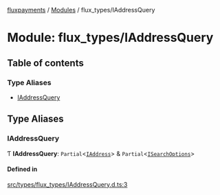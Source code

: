 [fluxpayments](../README.md) / [Modules](../modules.md) / flux\_types/IAddressQuery

# Module: flux\_types/IAddressQuery

## Table of contents

### Type Aliases

- [IAddressQuery](flux_types_IAddressQuery.md#iaddressquery)

## Type Aliases

### IAddressQuery

Ƭ **IAddressQuery**: `Partial`\<[`IAddress`](../interfaces/flux_types_IAddress.IAddress.md)\> & `Partial`\<[`ISearchOptions`](../interfaces/flux_types_ISearchOptions.ISearchOptions.md)\>

#### Defined in

[src/types/flux_types/IAddressQuery.d.ts:3](https://github.com/fluxpayments1/fluxpayments_api_ts/blob/04e1ffcb5aff57642b62dd938b8f3f584c8b091f/src/types/flux_types/IAddressQuery.d.ts#L3)
